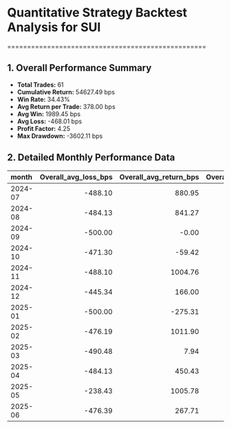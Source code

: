 # Quantitative Strategy Backtest Analysis for SUI
==================================================

## 1. Overall Performance Summary

- **Total Trades:** 61
- **Cumulative Return:** 54627.49 bps
- **Win Rate:** 34.43%
- **Avg Return per Trade:** 378.00 bps
- **Avg Win:** 1989.45 bps
- **Avg Loss:** -468.01 bps
- **Profit Factor:** 4.25
- **Max Drawdown:** -3602.11 bps

## 2. Detailed Monthly Performance Data

| month   |   Overall_avg_loss_bps |   Overall_avg_return_bps |   Overall_avg_win_bps |   Overall_cumulative_return_bps |   Overall_max_drawdown_bps |   Overall_median_return_bps |   Overall_std_return_bps |   Overall_total_trades |   Overall_win_rate |   long_avg_loss_bps |   long_avg_return_bps |   long_avg_win_bps |   long_cumulative_return_bps |   long_max_drawdown_bps |   long_median_return_bps |   long_std_return_bps |   long_total_trades |   long_win_rate |   short_avg_loss_bps |   short_avg_return_bps |   short_avg_win_bps |   short_cumulative_return_bps |   short_max_drawdown_bps |   short_median_return_bps |   short_std_return_bps |   short_total_trades |   short_win_rate |
|:--------|-----------------------:|-------------------------:|----------------------:|--------------------------------:|---------------------------:|----------------------------:|-------------------------:|-----------------------:|-------------------:|--------------------:|----------------------:|-------------------:|-----------------------------:|------------------------:|-------------------------:|----------------------:|--------------------:|----------------:|---------------------:|-----------------------:|--------------------:|------------------------------:|-------------------------:|--------------------------:|-----------------------:|---------------------:|-----------------:|
| 2024-07 |                -488.10 |                   880.95 |               2250.00 |                         3571.43 |                    -500.00 |                      761.90 |                  1380.44 |                   4.00 |               0.50 |             -500.00 |                750.00 |            2000.00 |                      1400.00 |                 -500.00 |                   750.00 |               1250.00 |                2.00 |            0.50 |              -476.19 |                1011.90 |             2500.00 |                       1904.76 |                  -476.19 |                   1011.90 |                1488.10 |                 2.00 |             0.50 |
| 2024-08 |                -484.13 |                   841.27 |               2166.67 |                         5510.20 |                   -1383.22 |                      761.90 |                  1335.86 |                   6.00 |               0.50 |             -500.00 |               1166.67 |            2000.00 |                      3680.00 |                 -500.00 |                  2000.00 |               1178.51 |                3.00 |            0.67 |              -476.19 |                 515.87 |             2500.00 |                       1337.87 |                  -929.71 |                   -476.19 |                1402.99 |                 3.00 |             0.33 |
| 2024-09 |                -500.00 |                    -0.00 |               2000.00 |                         -225.93 |                   -1854.94 |                     -500.00 |                  1000.00 |                   5.00 |               0.20 |             -500.00 |                 -0.00 |            2000.00 |                      -225.93 |                -1854.94 |                  -500.00 |               1000.00 |                5.00 |            0.20 |               nan    |                 nan    |              nan    |                        nan    |                   nan    |                    nan    |                 nan    |               nan    |           nan    |
| 2024-10 |                -471.30 |                   -59.42 |               2000.00 |                         -574.08 |                   -1752.32 |                     -488.10 |                   921.97 |                   6.00 |               0.17 |             -500.00 |                125.00 |            2000.00 |                       288.50 |                 -975.00 |                  -500.00 |               1082.53 |                4.00 |            0.25 |              -428.25 |                -428.25 |                0.00 |                       -838.39 |                  -380.31 |                   -428.25 |                  47.94 |                 2.00 |             0.00 |
| 2024-11 |                -488.10 |                  1004.76 |               2000.00 |                         5634.29 |                    -476.19 |                     2000.00 |                  1218.94 |                   5.00 |               0.60 |             -500.00 |               1375.00 |            2000.00 |                      6416.00 |                    0.00 |                  2000.00 |               1082.53 |                4.00 |            0.75 |              -476.19 |                -476.19 |                0.00 |                       -476.19 |                     0.00 |                   -476.19 |                   0.00 |                 1.00 |             0.00 |
| 2024-12 |                -445.34 |                   166.00 |               2000.00 |                          951.63 |                   -1994.42 |                     -488.10 |                  1063.29 |                   8.00 |               0.25 |             -500.00 |                333.33 |            2000.00 |                      1728.89 |                -1426.25 |                  -500.00 |               1178.51 |                6.00 |            0.33 |              -336.01 |                -336.01 |                0.00 |                       -662.69 |                  -195.82 |                   -336.01 |                 140.19 |                 2.00 |             0.00 |
| 2025-01 |                -500.00 |                  -275.31 |                623.47 |                        -1347.12 |                    -975.00 |                     -500.00 |                   449.39 |                   5.00 |               0.20 |             -500.00 |               -500.00 |               0.00 |                     -1854.94 |                -1426.25 |                  -500.00 |                  0.00 |                4.00 |            0.00 |                 0.00 |                 623.47 |              623.47 |                        623.47 |                     0.00 |                    623.47 |                   0.00 |                 1.00 |             1.00 |
| 2025-02 |                -476.19 |                  1011.90 |               2500.00 |                         1904.76 |                    -476.19 |                     1011.90 |                  1488.10 |                   2.00 |               0.50 |              nan    |                nan    |             nan    |                       nan    |                  nan    |                   nan    |                nan    |              nan    |          nan    |              -476.19 |                1011.90 |             2500.00 |                       1904.76 |                  -476.19 |                   1011.90 |                1488.10 |                 2.00 |             0.50 |
| 2025-03 |                -490.48 |                     7.94 |               2500.00 |                         -279.20 |                   -1814.06 |                     -488.10 |                  1114.54 |                   6.00 |               0.17 |             -500.00 |               -500.00 |               0.00 |                     -1426.25 |                 -975.00 |                  -500.00 |                  0.00 |                3.00 |            0.00 |              -476.19 |                 515.87 |             2500.00 |                       1337.87 |                  -929.71 |                   -476.19 |                1402.99 |                 3.00 |             0.33 |
| 2025-04 |                -484.13 |                   450.43 |               1385.00 |                         2600.48 |                    -500.00 |                     -160.60 |                  1118.79 |                   6.00 |               0.50 |             -500.00 |                913.75 |            1385.00 |                      3892.03 |                    0.00 |                  1077.49 |               1110.66 |                4.00 |            0.75 |              -476.19 |                -476.19 |                0.00 |                       -929.71 |                  -476.19 |                   -476.19 |                   0.00 |                 2.00 |             0.00 |
| 2025-05 |                -238.43 |                  1005.78 |               2250.00 |                         4286.99 |                     -34.42 |                      982.79 |                  1264.96 |                   4.00 |               0.50 |             -442.44 |                778.78 |            2000.00 |                      1469.07 |                    0.00 |                   778.78 |               1221.22 |                2.00 |            0.50 |               -34.42 |                1232.79 |             2500.00 |                       2456.97 |                     0.00 |                   1232.79 |                1267.21 |                 2.00 |             0.50 |
| 2025-06 |                -476.39 |                   267.71 |               2500.00 |                          797.08 |                    -975.00 |                     -464.59 |                  1289.14 |                   4.00 |               0.25 |             -476.39 |               -476.39 |               0.00 |                     -1362.33 |                 -975.00 |                  -500.00 |                 33.39 |                3.00 |            0.00 |                 0.00 |                2500.00 |             2500.00 |                       2500.00 |                     0.00 |                   2500.00 |                   0.00 |                 1.00 |             1.00 |